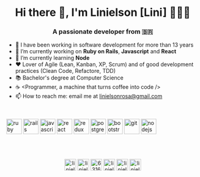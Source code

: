 <h1 align="center">Hi there 👋, I'm Linielson [Lini] 👨🏻‍💻</h1>
<h3 align="center">A passionate developer from 🇧🇷</h3>

- 🚀 I have been working in software development for more than 13 years
- 🔭 I’m currently working on **Ruby on Rails**, **Javascript** and **React**
- 🌱 I’m currently learning **Node**
- ❤️ Lover of Agile (Lean, Kanban, XP, Scrum) and of good development practices (Clean Code, Refactore, TDD)
- 📚 Bachelor's degree at Computer Science
- ☕️ <Programmer, a machine that turns coffee into code />
- 📫 How to reach me: email me at [linielsonrosa@gmail.com](linielsonrosa@gmail.com)

<br/>

<p align="left">
  <img src="https://devicons.github.io/devicon/devicon.git/icons/ruby/ruby-original-wordmark.svg" alt="ruby" width="40" height="40"/> 
  <img src="https://devicons.github.io/devicon/devicon.git/icons/rails/rails-original-wordmark.svg" alt="rails" width="40" height="40"/> 
  <img src="https://devicons.github.io/devicon/devicon.git/icons/javascript/javascript-original.svg" alt="javascript" width="40" height="40"/> 
  <img src="https://devicons.github.io/devicon/devicon.git/icons/react/react-original-wordmark.svg" alt="react" width="40" height="40"/> 
  <img src="https://devicons.github.io/devicon/devicon.git/icons/redux/redux-original.svg" alt="redux" width="40" height="40"/> 
  <img src="https://devicons.github.io/devicon/devicon.git/icons/postgresql/postgresql-original-wordmark.svg" alt="postgresql" width="40" height="40"/> 
  <img src="https://devicons.github.io/devicon/devicon.git/icons/bootstrap/bootstrap-plain.svg" alt="bootstrap" width="40" height="40"/> 
  <img src="https://www.vectorlogo.zone/logos/git-scm/git-scm-icon.svg" alt="git" width="40" height="40"/> 
  <img src="https://devicons.github.io/devicon/devicon.git/icons/nodejs/nodejs-original-wordmark.svg" alt="nodejs" width="40" height="40"/> 
</p>

<br/>
<br/>

<p align="center">
<a href="https://linkedin.com/in/linielson" target="blank"><img align="center" src="https://cdn.jsdelivr.net/npm/simple-icons@3.0.1/icons/linkedin.svg" alt="linielson" height="30" width="30" /></a> 
<a href="https://dev.to/linielson" target="blank"><img align="center" src="https://cdn.jsdelivr.net/npm/simple-icons@3.0.1/icons/dev-dot-to.svg" alt="linielson" height="30" width="30" /></a> 
<a href="https://stackoverflow.com/users/6316607/linielson" target="blank"><img align="center" src="https://cdn.jsdelivr.net/npm/simple-icons@3.0.1/icons/stackoverflow.svg" alt="6316607/linielson" height="30" width="30" /></a>
<a href="https://twitter.com/linielsonr" target="blank"><img align="center" src="https://cdn.jsdelivr.net/npm/simple-icons@3.0.1/icons/twitter.svg" alt="linielsonr" height="30" width="30" /></a>
<a href="https://instagram.com/linielson" target="blank"><img align="center" src="https://cdn.jsdelivr.net/npm/simple-icons@3.0.1/icons/instagram.svg" alt="linielson" height="30" width="30" /></a>
<a href="https://fb.com/linielson" target="blank"><img align="center" src="https://cdn.jsdelivr.net/npm/simple-icons@3.0.1/icons/facebook.svg" alt="linielson" height="30" width="30" /></a>
</p>
